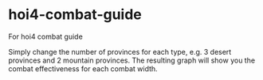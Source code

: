 # hoi4-combat-guide
For hoi4 combat guide 

Simply change the number of provinces for each type, e.g. 3 desert provinces and 2 mountain provinces.
The resulting graph will show you the combat effectiveness for each combat width.
